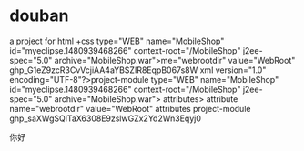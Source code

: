 # douban
a project for html +css
  type="WEB"
  name="MobileShop"
  id="myeclipse.1480939468266"
  context-root="/MobileShop"
  j2ee-spec="5.0"
  archive="MobileShop.war">me="webrootdir" value="WebRoot" 
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 xml version="1.0" encoding="UTF-8"?>project-module
  type="WEB"
  name="MobileShop"
  id="myeclipse.1480939468266"
  context-root="/MobileShop"
  j2ee-spec="5.0"
  archive="MobileShop.war">
  attributes>
    attribute name="webrootdir" value="WebRoot" 
  attributes
project-module
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


你好
